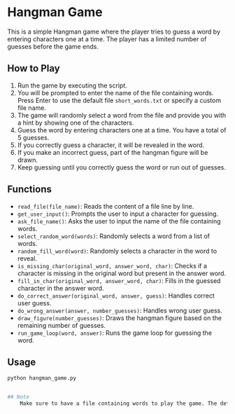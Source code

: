 # Hangman Game

This is a simple Hangman game where the player tries to guess a word by entering characters one at a time. The player has a limited number of guesses before the game ends.

## How to Play
1. Run the game by executing the script.
2. You will be prompted to enter the name of the file containing words. Press Enter to use the default file `short_words.txt` or specify a custom file name.
3. The game will randomly select a word from the file and provide you with a hint by showing one of the characters.
4. Guess the word by entering characters one at a time. You have a total of 5 guesses.
5. If you correctly guess a character, it will be revealed in the word.
6. If you make an incorrect guess, part of the hangman figure will be drawn.
7. Keep guessing until you correctly guess the word or run out of guesses.

## Functions

- `read_file(file_name)`: Reads the content of a file line by line.
- `get_user_input()`: Prompts the user to input a character for guessing.
- `ask_file_name()`: Asks the user to input the name of the file containing words.
- `select_random_word(words)`: Randomly selects a word from a list of words.
- `random_fill_word(word)`: Randomly selects a character in the word to reveal.
- `is_missing_char(original_word, answer_word, char)`: Checks if a character is missing in the original word but present in the answer word.
- `fill_in_char(original_word, answer_word, char)`: Fills in the guessed character in the answer word.
- `do_correct_answer(original_word, answer, guess)`: Handles correct user guess.
- `do_wrong_answer(answer, number_guesses)`: Handles wrong user guess.
- `draw_figure(number_guesses)`: Draws the hangman figure based on the remaining number of guesses.
- `run_game_loop(word, answer)`: Runs the game loop for guessing the word.

## Usage
```bash
python hangman_game.py


## Note
    Make sure to have a file containing words to play the game. The default file short_words.txt is provided.